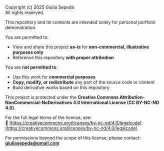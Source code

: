 Copyright (c) 2025 Giulia Sepeda  
All rights reserved.

This repository and its contents are intended solely for personal portfolio demonstration.

You are permitted to:
- View and share this project **as-is** for **non-commercial, illustrative purposes only**
- Reference this repository **with proper attribution**

You are **not permitted to**:
- Use this work for **commercial purposes**
- **Copy, modify, or redistribute** any part of the source code or content
- Build derivative works based on this repository

This project is protected under the **Creative Commons Attribution-NonCommercial-NoDerivatives 4.0 International License (CC BY-NC-ND 4.0)**.

For the full legal terms of the license, see:  
🔗 [https://creativecommons.org/licenses/by-nc-nd/4.0/legalcode](https://creativecommons.org/licenses/by-nc-nd/4.0/legalcode)

For permissions beyond the scope of this license, please contact: **giuliasepeda@gmail.com**
